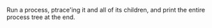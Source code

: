 Run a process, ptrace'ing it and all of its children, and print the entire process tree at the end.
